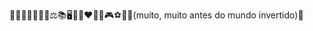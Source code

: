 <!--- 👋 Hi, I’m @BrunoMansoldo
- 👀 I’m interested in ...
- 🌱 I’m currently learning ...
- 💞️ I’m looking to collaborate on ...
- 📫 How to reach me ... --->

<!---
BrunoMansoldo/BrunoMansoldo is a ✨ special ✨ repository because its `README.md` (this file) appears on your GitHub profile.
You can click the Preview link to take a look at your changes.
--->
🤘😎🤘🐶🐶🐶🐶⚖️📚🖥️👩🏻‍❤️‍👨🏻🎮⚽🎶🎸(muito, muito antes do mundo invertido)🎸
